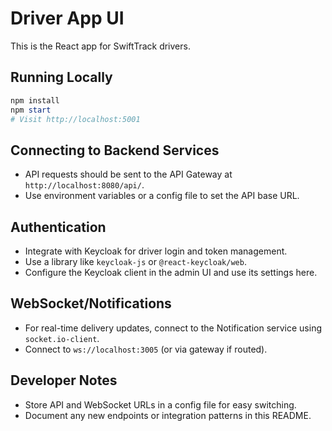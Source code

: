 # Driver App UI

This is the React app for SwiftTrack drivers.

## Running Locally
```powershell
npm install
npm start
# Visit http://localhost:5001
```

## Connecting to Backend Services
- API requests should be sent to the API Gateway at `http://localhost:8080/api/`.
- Use environment variables or a config file to set the API base URL.

## Authentication
- Integrate with Keycloak for driver login and token management.
- Use a library like `keycloak-js` or `@react-keycloak/web`.
- Configure the Keycloak client in the admin UI and use its settings here.

## WebSocket/Notifications
- For real-time delivery updates, connect to the Notification service using `socket.io-client`.
- Connect to `ws://localhost:3005` (or via gateway if routed).

## Developer Notes
- Store API and WebSocket URLs in a config file for easy switching.
- Document any new endpoints or integration patterns in this README.
